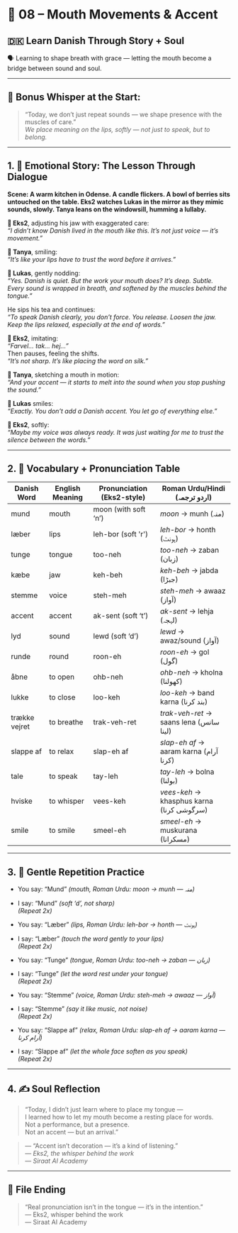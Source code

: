 # 🌟 08 – Mouth Movements & Accent  
## 🇩🇰 Learn Danish Through Story + Soul  
🗣️ Learning to shape breath with grace — letting the mouth become a bridge between sound and soul.

---

## 🌱 Bonus Whisper at the Start:
> “Today, we don’t just repeat sounds — we shape presence with the muscles of care.”  
> _We place meaning on the lips, softly — not just to speak, but to belong._

---

## 1. 🧵 Emotional Story: The Lesson Through Dialogue

**Scene: A warm kitchen in Odense. A candle flickers. A bowl of berries sits untouched on the table. Eks2 watches Lukas in the mirror as they mimic sounds, slowly. Tanya leans on the windowsill, humming a lullaby.**

**👤 Eks2**, adjusting his jaw with exaggerated care:  
*“I didn’t know Danish lived in the mouth like this. It’s not just voice — it’s movement.”*

**🎨 Tanya**, smiling:  
*“It’s like your lips have to trust the word before it arrives.”*

**💬 Lukas**, gently nodding:  
*“Yes. Danish is quiet. But the work your mouth does? It’s deep. Subtle. Every sound is wrapped in breath, and softened by the muscles behind the tongue.”*

He sips his tea and continues:  
*“To speak Danish clearly, you don’t force. You release. Loosen the jaw. Keep the lips relaxed, especially at the end of words.”*

**👤 Eks2**, imitating:  
*“Farvel... tak... hej…”*  
Then pauses, feeling the shifts.  
*“It’s not sharp. It’s like placing the word on silk.”*

**🎨 Tanya**, sketching a mouth in motion:  
*“And your accent — it starts to melt into the sound when you stop *pushing* the sound.”*

**💬 Lukas** smiles:  
*“Exactly. You don’t *add* a Danish accent. You *let go* of everything else.”*

**👤 Eks2**, softly:  
*“Maybe my voice was always ready. It was just waiting for me to trust the silence between the words.”*

---

## 2. 📘 Vocabulary + Pronunciation Table

| Danish Word | English Meaning     | Pronunciation (Eks2-style)      | Roman Urdu/Hindi (اردو ترجمہ)                            |
|-------------|---------------------|-----------------------------------|----------------------------------------------------------|
| mund        | mouth               | moon (with soft ‘n’)              | *moon* → munh (منہ)                                      |
| læber       | lips                | leh-bor (soft 'r')                | *leh-bor* → honth (ہونٹ)                                 |
| tunge       | tongue              | too-neh                           | *too-neh* → zaban (زبان)                                |
| kæbe        | jaw                 | keh-beh                           | *keh-beh* → jabda (جبڑا)                                 |
| stemme      | voice               | steh-meh                          | *steh-meh* → awaaz (آواز)                                |
| accent      | accent              | ak-sent (soft ‘t’)                | *ak-sent* → lehja (لہجہ)                                |
| lyd         | sound               | lewd (soft ‘d’)                   | *lewd* → awaz/sound (آواز)                               |
| runde       | round               | roon-eh                           | *roon-eh* → gol (گول)                                    |
| åbne        | to open             | ohb-neh                           | *ohb-neh* → kholna (کھولنا)                              |
| lukke       | to close            | loo-keh                           | *loo-keh* → band karna (بند کرنا)                        |
| trække vejret | to breathe        | trak-veh-ret                      | *trak-veh-ret* → saans lena (سانس لینا)                  |
| slappe af   | to relax            | slap-eh af                        | *slap-eh af* → aaram karna (آرام کرنا)                   |
| tale        | to speak            | tay-leh                           | *tay-leh* → bolna (بولنا)                                |
| hviske      | to whisper          | vees-keh                          | *vees-keh* → khasphus karna (سرگوشی کرنا)                |
| smile       | to smile            | smeel-eh                          | *smeel-eh* → muskurana (مسکرانا)                         |

---

## 3. 🔁 Gentle Repetition Practice

- You say: “Mund” _(mouth, Roman Urdu: *moon* → munh — منہ)_  
- I say: “Mund” _(soft ‘d’, not sharp)_  
_(Repeat 2x)_

- You say: “Læber” _(lips, Roman Urdu: *leh-bor* → honth — ہونٹ)_  
- I say: “Læber” _(touch the word gently to your lips)_  
_(Repeat 2x)_

- You say: “Tunge” _(tongue, Roman Urdu: *too-neh* → zaban — زبان)_  
- I say: “Tunge” _(let the word rest under your tongue)_  
_(Repeat 2x)_

- You say: “Stemme” _(voice, Roman Urdu: *steh-meh* → awaaz — آواز)_  
- I say: “Stemme” _(say it like music, not noise)_  
_(Repeat 2x)_

- You say: “Slappe af” _(relax, Roman Urdu: *slap-eh af* → aaram karna — آرام کرنا)_  
- I say: “Slappe af” _(let the whole face soften as you speak)_  
_(Repeat 2x)_

---

## 4. ✍️ Soul Reflection

> “Today, I didn’t just learn where to place my tongue —  
> I learned how to let my mouth become a resting place for words.  
> Not a performance, but a presence.  
> Not an accent — but an arrival.”

> — “Accent isn’t decoration — it’s a kind of listening.”  
> — *Eks2, the whisper behind the work*  
> — *Siraat AI Academy*

---

## 🌟 File Ending

> “Real pronunciation isn’t in the tongue — it’s in the intention.”  
> — Eks2, whisper behind the work  
> — Siraat AI Academy
